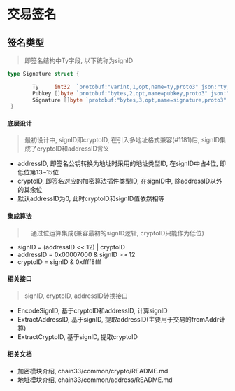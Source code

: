 
# 交易签名

## 签名类型
>即签名结构中Ty字段, 以下统称为signID

```go
type Signature struct {
      
      	Ty     int32  `protobuf:"varint,1,opt,name=ty,proto3" json:"ty,omitempty"`
      	Pubkey []byte `protobuf:"bytes,2,opt,name=pubkey,proto3" json:"pubkey,omitempty"`
      	Signature []byte `protobuf:"bytes,3,opt,name=signature,proto3" json:"signature,omitempty"`
 }      
``` 

#### 底层设计
> 最初设计中, signID即cryptoID, 在引入多地址格式兼容(#1181)后, signID集成了cryptoID和addressID含义

* addressID, 即签名公钥转换为地址时采用的地址类型ID, 在signID中占4位, 即低位第13~15位
* cryptoID, 即签名对应的加密算法插件类型ID, 在signID中, 除addressID以外的其余位
* 默认addressID为0, 此时cryptoID和signID值依然相等

#### 集成算法
>　通过位运算集成(兼容最初的signID逻辑, cryptoID只能作为低位) 
* signID = (addressID << 12) | cryptoID
* addressID = 0x00007000 & signID >> 12
* cryptoID = signID & 0xffff8fff


#### 相关接口
> signID, cryptoID, addressID转换接口

* EncodeSignID, 基于cryptoID和addressID, 计算signID
* ExtractAddressID, 基于signID, 提取addressID(主要用于交易的fromAddr计算)
* ExtractCryptoID, 基于signID, 提取cryptoID


#### 相关文档
- 加密模块介绍, chain33/common/crypto/README.md
- 地址模块介绍, chain33/common/address/README.md
